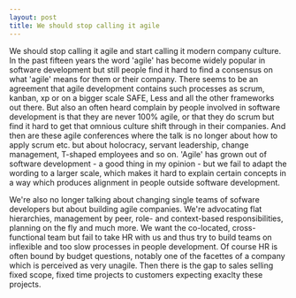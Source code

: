 ```yaml
---
layout: post
title: We should stop calling it agile 
---
```


We should stop calling it agile and start calling it modern company culture. In the past fifteen years the word 'agile' has become widely popular in software development but still people find it hard to find a consensus on what 'agile' means for them or their company. There seems to be an agreement that agile development contains such processes as scrum, kanban, xp or on a bigger scale SAFE, Less and all the other frameworks out there. But also an often heard complain by people involved in software development is that they are never 100% agile, or that they do scrum but find it hard to get that omnious culture shift through in their companies. 
And then are these agile conferences where the talk is no longer about how to apply scrum etc. but about holocracy, servant leadership, change management, T-shaped employees and so on. 'Agile' has grown out of software development - a good thing in my opinion - but we fail to adapt the wording to a larger scale, which makes it hard to explain certain concepts in a way which produces alignment in people outside software development. 

We're also no longer talking about changing single teams of sofware developers but about building agile companies. We're advocating flat hierarchies, management by peer, role- and context-based responsibilities, planning on the fly and much more. We want the co-located, cross-functional team but fail to take HR with us and thus try to build teams on inflexible and too slow processes in people development. Of course HR is often bound by budget questions, notably one of the facettes of a company which is perceived as very unagile. Then there is the gap to sales selling fixed scope, fixed time projects to customers expecting exaclty these projects. 